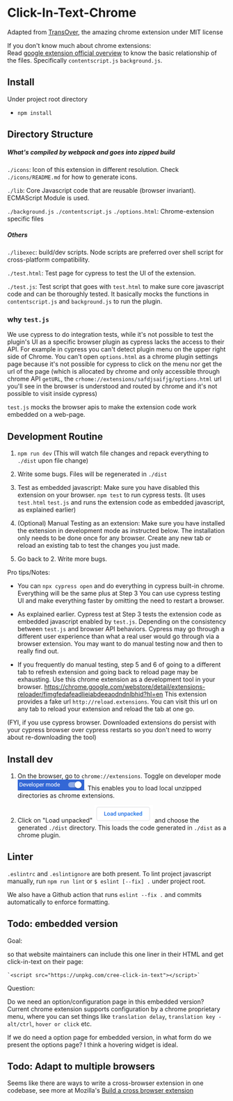 # Click-In-Text-Chrome

Adapted from [TransOver](https://github.com/artemave/translate_onhover), the amazing chrome extension under MIT license

If you don't know much about chrome extensions: \
Read [google extension official overview](https://developer.chrome.com/extensions/overview) to know the basic relationship of the files.
Specifically `contentscript.js` `background.js`.

## Install

Under project root directory

- `npm install`

## Directory Structure

##### What's compiled by webpack and goes into zipped build

`./icons`: Icon of this extension in different resolution. Check `./icons/README.md` for how to generate icons.

`./lib`: Core Javascript code that are reusable (browser invariant). 
ECMAScript Module is used.

`./background.js` `./contentscript.js` `./options.html`: Chrome-extension specific files

##### Others

`./libexec`: build/dev scripts. Node scripts are preferred over shell script for cross-platform compatibility. 

`./test.html`: Test page for cypress to test the UI of the extension.

`./test.js`: Test script that goes with `test.html` to make sure core javascript code and can be thoroughly tested. 
It basically mocks the functions in `contentscript.js` and `background.js` to run the plugin.

### why `test.js`

We use cypress to do integration tests,
while it's not possible to test the plugin's UI as a specific browser plugin as cypress lacks the access to their API.
For example in cypress you can't detect plugin menu on the upper right side of Chrome.
You can't open `options.html` as a chrome plugin settings page 
because it's not possible for cypress to click on the menu nor get the url of the page 
(which is allocated by chrome and only accessible through chrome API `getURL`, 
the `crhome://extensions/safdjsaifjg/options.html` url you'll see in the browser is understood
 and routed by chrome and it's not possible to visit inside cypress)
 
`test.js` mocks the browser apis to make the extension code work embedded on a web-page.

## Development Routine


1. `npm run dev` (This will watch file changes and repack everything to `./dist` upon file change)

2. Write some bugs. Files will be regenerated in `./dist`

3. Test as embedded javascript: Make sure you have disabled this extension on your browser. `npm test` to run cypress tests. (It uses `test.html` `test.js` and runs the extension code as embedded javascript, as explained earlier)

4. (Optional) Manual Testing as an extension: Make sure you have installed the extension in development mode as instructed below. The installation only needs to be done once for any browser. Create any new tab or reload an existing tab to test the changes you just made.

5. Go back to 2. Write more bugs.


Pro tips/Notes:

- You can `npx cypress open` and do everything in cypress built-in chrome. Everything will be the same plus at Step 3 You can use
cypress testing UI and make everything faster by omitting the need to restart a browser.

- As explained earlier. Cypress test at Step 3 tests the extension code as embedded javascript enabled by `test.js`. Depending on the consistency between `test.js` and browser API behaviors. Cypress may go through a 
 different user experience than what a real user would go through via a browser extension. 
 You may want to do manual testing now and then to really find out.

- If you frequently do manual testing, step 5 and 6 of going to a different tab to refresh extension and going back to reload page may be exhausting. Use 
this chrome extension as a development tool in your browser.
https://chrome.google.com/webstore/detail/extensions-reloader/fimgfedafeadlieiabdeeaodndnlbhid?hl=en This extension provides
a fake url `http://reload.extensions`. You can visit this url on any tab to reload your extension and reload the tab at one go.

(FYI, if you use cypress browser. Downloaded extensions do persist with your cypress browser over cypress restarts
 so you don't need to worry about re-downloading the tool)



## Install dev

1. On the browser, go to `chrome://extensions`. Toggle on developer mode ![developer_mode.png](readme_assets/developer_mode.png). This enables
you to load local unzipped directories as chrome extensions.

2. Click on "Load unpacked" ![load_unpacked.png](readme_assets/load_unpacked.png)  and choose the generated `./dist` directory.
This loads the code generated in `./dist` as a chrome plugin.

## Linter

`.eslintrc` and `.eslintignore` are both present. To lint project javascript manually, 
run `npm run lint` or `$ eslint [--fix] .` under project root. 

We also have a Github action that runs `eslint --fix .` and commits automatically to enforce formatting.

## Todo: embedded version

Goal: 

so that website maintainers can include this one liner in their HTML and get click-in-text on their page:
 
    `<script src="https://unpkg.com/cree-click-in-text"></script>`
    
Question:

Do we need an option/configuration page in this embedded version? Current chrome extension supports configuration by
a chrome proprietary menu, where you can set things like `translation delay`, `translation key - alt/ctrl`, `hover or click` etc.

If we do need a option page for embedded version, in what form do we present the options page? I think a hovering widget
is ideal.


## Todo: Adapt to multiple browsers

Seems like there are ways to write a cross-browser extension in one codebase, 
see more at Mozilla's [Build a cross browser extension](https://developer.mozilla.org/en-US/docs/Mozilla/Add-ons/WebExtensions/Build_a_cross_browser_extension)